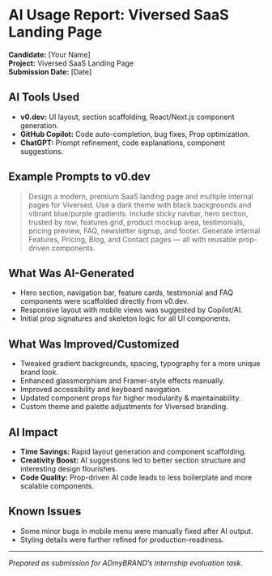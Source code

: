 # AI Usage Report: Viversed SaaS Landing Page

**Candidate:** [Your Name]  
**Project:** Viversed SaaS Landing Page  
**Submission Date:** [Date]

## AI Tools Used

- **v0.dev:** UI layout, section scaffolding, React/Next.js component generation.
- **GitHub Copilot:** Code auto-completion, bug fixes, Prop optimization.
- **ChatGPT:** Prompt refinement, code explanations, component suggestions.

## Example Prompts to v0.dev

> Design a modern, premium SaaS landing page and multiple internal pages for Viversed. Use a dark theme with black backgrounds and vibrant blue/purple gradients. Include sticky navbar, hero section, trusted by row, features grid, product mockup area, testimonials, pricing preview, FAQ, newsletter signup, and footer. Generate internal Features, Pricing, Blog, and Contact pages — all with reusable prop-driven components.

## What Was AI-Generated

- Hero section, navigation bar, feature cards, testimonial and FAQ components were scaffolded directly from v0.dev.
- Responsive layout with mobile views was suggested by Copilot/AI.
- Initial prop signatures and skeleton logic for all UI components.

## What Was Improved/Customized

- Tweaked gradient backgrounds, spacing, typography for a more unique brand look.
- Enhanced glassmorphism and Framer-style effects manually.
- Improved accessibility and keyboard navigation.
- Updated component props for higher modularity & maintainability.
- Custom theme and palette adjustments for Viversed branding.

## AI Impact

- **Time Savings:** Rapid layout generation and component scaffolding.
- **Creativity Boost:** AI suggestions led to better section structure and interesting design flourishes.
- **Code Quality:** Prop-driven AI code leads to less boilerplate and more scalable components.

## Known Issues

- Some minor bugs in mobile menu were manually fixed after AI output.
- Styling details were further refined for production-readiness.

---

*Prepared as submission for ADmyBRAND’s internship evaluation task.*
